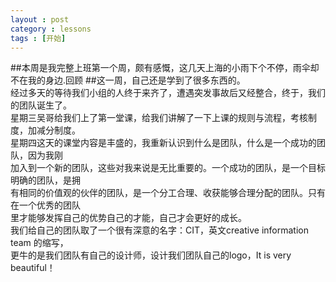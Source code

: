 ```yaml
---
layout : post
category : lessons
tags : [开始]
---
```


##本周是我完整上班第一个周，颇有感慨，这几天上海的小雨下个不停，雨伞却不在我的身边.回顾
##这一周，自己还是学到了很多东西的。    
    经过多天的等待我们小组的人终于来齐了，遭遇突发事故后又经整合，终于，我们的团队诞生了。         
    星期三吴哥给我们上了第一堂课，给我们讲解了一下上课的规则与流程，考核制度，加减分制度。    
    星期四这天的课堂内容是丰盛的，我重新认识到什么是团队，什么是一个成功的团队，因为我刚   
    加入到一个新的团队，这些对我来说是无比重要的。一个成功的团队，是一个目标明确的团队，是拥        
    有相同的价值观的伙伴的团队，是一个分工合理、收获能够合理分配的团队。只有在一个优秀的团队      
    里才能够发挥自己的优势自己的才能，自己才会更好的成长。    
    我们给自己的团队取了一个很有深意的名字：CIT，英文creative  information  team 的缩写，    
    更牛的是我们团队有自己的设计师，设计我们团队自己的logo，It is very beautiful！
     


